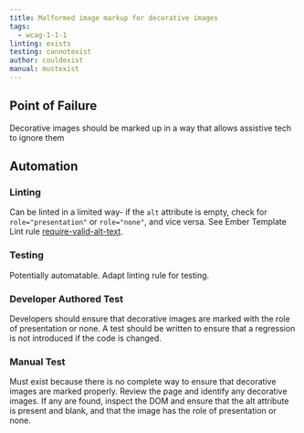 ```yaml
---
title: Malformed image markup for decorative images
tags: 
  - wcag-1-1-1
linting: exists 
testing: cannotexist
author: couldexist
manual: mustexist
---
```

## Point of Failure
Decorative images should be marked up in a way that allows assistive tech to ignore them

## Automation

### Linting
Can be linted in a limited way- if the `alt` attribute is empty, check for `role="presentation"` or `role="none"`, and vice versa. See Ember Template Lint rule [require-valid-alt-text](https://github.com/ember-template-lint/ember-template-lint/blob/master/docs/rule/require-valid-alt-text.md).

### Testing
Potentially automatable. Adapt linting rule for testing.

### Developer Authored Test
Developers should ensure that decorative images are marked with the role of presentation or none. A test should be written to ensure that a regression is not introduced if the code is changed.

### Manual Test
Must exist because there is no complete way to ensure that decorative images are marked properly. Review the page and identify any decorative images. If any are found, inspect the DOM and ensure that the alt attribute is present and blank, and that the image has the role of presentation or none. 